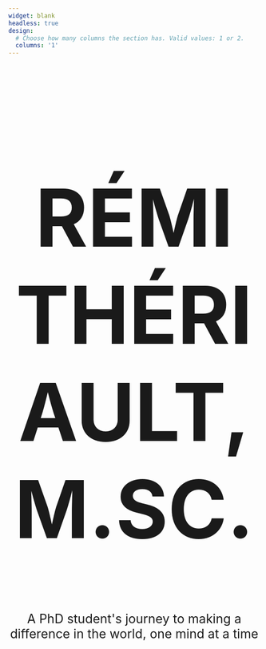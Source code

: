 ```yaml
---
widget: blank
headless: true
design:
  # Choose how many columns the section has. Valid values: 1 or 2.
  columns: '1'
---
```




<div style="text-align:center; margin: auto; font-size: 80px"> <h1> RÉMI THÉRIAULT, M.SC. </h1> </div>

<div style="text-align:center; font-size: 25px; margin: auto"> A PhD student's journey to making a difference in the world, one mind at a time </div>
